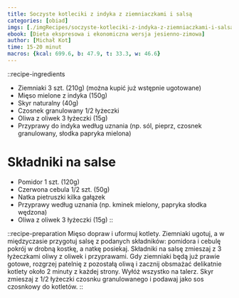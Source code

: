 ```yaml
---
title: Soczyste kotleciki z indyka z ziemniaczkami i salsą
categories: [obiad]
imgs: [./imgRecipes/soczyste-kotleciki-z-indyka-z-ziemniaczkami-i-salsa-1.jpg]
ebook: [Dieta ekspresowa i ekonomiczna wersja jesienno-zimowa]
author: [Michał Kot]
time: 15-20 minut
macros: {kcal: 699.6, b: 47.9, t: 33.3, w: 46.6}
---
```


::recipe-ingredients
- Ziemniaki 3 szt. (210g) (można kupić już wstępnie ugotowane)
- Mięso mielone z indyka (150g)
- Skyr naturalny (40g)
- Czosnek granulowany 1/2 łyżeczki
- Oliwa z oliwek 3 łyżeczki (15g)
- Przyprawy do indyka według uznania (np. sól, pieprz, czosnek granulowany, słodka papryka mielona)

# Składniki na salse
- Pomidor 1 szt. (120g)
- Czerwona cebula 1/2 szt. (50g)
- Natka pietruszki kilka gałązek
- Przyprawy według uznania (np. kminek mielony, papryka słodka wędzona)
- Oliwa z oliwek 3 łyżeczki (15g)
::

::recipe-preparation
Mięso dopraw i uformuj kotlety. Ziemniaki ugotuj, a w międzyczasie przygotuj salsę z podanych składników: pomidora i cebulę pokrój w drobną kostkę, a natkę posiekaj. Składniki na salsę zmieszaj z 3 łyżeczkami oliwy z oliwek i przyprawami. Gdy ziemniaki będą już prawie gotowe, rozgrzej patelnię z pozostałą oliwą i zacznij obsmażać delikatnie kotlety około 2 minuty z każdej strony. Wyłóż wszystko na talerz. Skyr zmieszaj z 1/2 łyżeczki czosnku granulowanego i podawaj jako sos czosnkowy do kotletów.
::